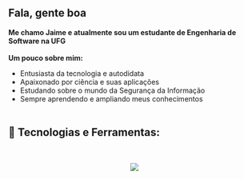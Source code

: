 ## Fala, gente boa

**Me chamo Jaime e atualmente sou um estudante de Engenharia de Software na UFG**
<br><br>
**Um pouco sobre mim:**
- Entusiasta da tecnologia e autodidata  
- Apaixonado por ciência e suas aplicações
- Estudando sobre o mundo da Segurança da Informação
- Sempre aprendendo e ampliando meus conhecimentos
<br><br>
## 🔧 Tecnologias e Ferramentas:
<br>
<p align="center">
  <a href="https://skillicons.dev">
    <img src="https://skillicons.dev/icons?i=c,cpp,py,git,debian,linux" />
  </a>
</p>
